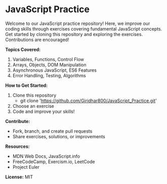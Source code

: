 # JavaScript Practice

Welcome to our JavaScript practice repository! Here, we improve our coding skills through exercises covering fundamental JavaScript concepts. Get started by cloning this repository and exploring the exercises. Contributions are encouraged!

**Topics Covered:**
1. Variables, Functions, Control Flow
2. Arrays, Objects, DOM Manipulation
3. Asynchronous JavaScript, ES6 Features
4. Error Handling, Testing, Algorithms

**How to Get Started:**
1. Clone this repository
   - git clone 'https://github.com/Giridhar800/JavaScript_Practice.git'
3. Choose an exercise
4. Code and improve your skills!

**Contribute:**
- Fork, branch, and create pull requests
- Share exercises, solutions, or improvements

**Resources:**
- MDN Web Docs, JavaScript.info
- FreeCodeCamp, Exercism.io, LeetCode
- Project Euler

**License:** MIT

